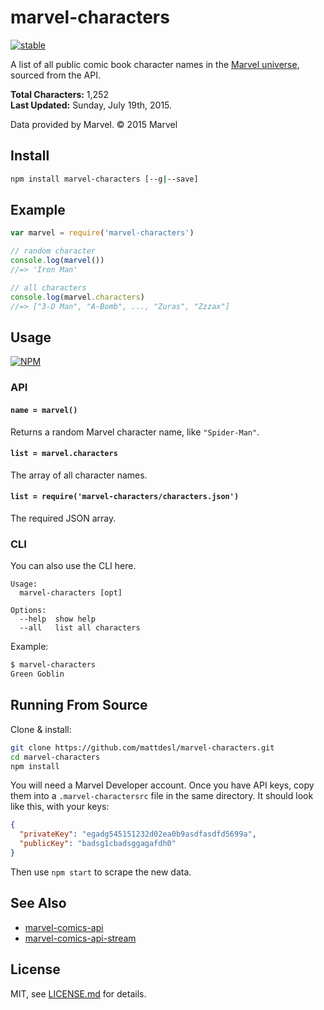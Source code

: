 # marvel-characters

[![stable](http://badges.github.io/stability-badges/dist/stable.svg)](http://github.com/badges/stability-badges)

A list of all public comic book character names in the [Marvel universe](https://en.wikipedia.org/wiki/Marvel_Universe), sourced from the API.

**Total Characters:** 1,252  
**Last Updated:** Sunday, July 19th, 2015.

Data provided by Marvel. © 2015 Marvel

## Install

```sh
npm install marvel-characters [--g|--save]
```

## Example

```js
var marvel = require('marvel-characters')

// random character
console.log(marvel())
//=> 'Iron Man'

// all characters
console.log(marvel.characters)
//=> ["3-D Man", "A-Bomb", ..., "Zuras", "Zzzax"]
```

## Usage

[![NPM](https://nodei.co/npm/marvel-characters.png)](https://www.npmjs.com/package/marvel-characters)

### API

#### `name = marvel()`

Returns a random Marvel character name, like `"Spider-Man"`.

#### `list = marvel.characters`

The array of all character names.

#### `list = require('marvel-characters/characters.json')`

The required JSON array.

### CLI

You can also use the CLI here.

```
Usage:
  marvel-characters [opt]
  
Options:
  --help  show help
  --all   list all characters 
```

Example:

```sh
$ marvel-characters
Green Goblin
```

## Running From Source

Clone & install:

```sh
git clone https://github.com/mattdesl/marvel-characters.git
cd marvel-characters
npm install
```

You will need a Marvel Developer account. Once you have API keys, copy them into a `.marvel-charactersrc` file in the same directory. It should look like this, with your keys:

```json
{
  "privateKey": "egadg545151232d02ea0b9asdfasdfd5699a",
  "publicKey": "badsg1cbadsggagafdh0"
}
```

Then use `npm start` to scrape the new data.

## See Also

- [marvel-comics-api](https://github.com/mattdesl/marvel-comics-api)
- [marvel-comics-api-stream](https://github.com/mattdesl/marvel-comics-api-stream)

## License

MIT, see [LICENSE.md](http://github.com/mattdesl/marvel-characters/blob/master/LICENSE.md) for details.
